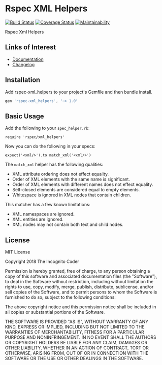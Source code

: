 # Rspec XML Helpers

[![Build Status](https://travis-ci.org/theincognitocoder/rspec-xml_helpers.svg?branch=master)](https://travis-ci.org/theincognitocoder/rspec-xml_helpers)
[![Coverage Status](https://coveralls.io/repos/github/theincognitocoder/rspec-xml_helpers/badge.svg?branch=master)](https://coveralls.io/github/theincognitocoder/rspec-xml_helpers?branch=master)
[![Maintainability](https://api.codeclimate.com/v1/badges/f9ac56f41cd6333d98ee/maintainability)](https://codeclimate.com/github/theincognitocoder/rspec-xml_helpers/maintainability)

Rspec Xml Helpers

## Links of Interest

* [Documentation](https://www.rubydoc.info/github/theincognitocoder/rspec-xml_helpers/master)
* [Changelog](https://github.com/theincognitocoder/rspec-xml_helpers/blob/master/CHANGELOG.md)

## Installation

Add rspec-xml_helpers to your project's Gemfile and then bundle install.

```ruby
gem 'rspec-xml_helpers', '~> 1.0'
```

## Basic Usage

Add the following to your `spec_helper.rb`:

    require 'rspec/xml_helpers'

Now you can do the following in your specs:

    expect('<xml/>').to match_xml('<xml/>')

The `match_xml` helper has the following qualities:

* XML attribute ordering does not effect equality.
* Order of XML elements with the same name is significant.
* Order of XML elements with different names does not effect equality.
* Self-closed elements are considered equal to empty elements.
* Whitespace is ignored in XML nodes that contain children.

This matcher has a few known limitations:

* XML namespaces are ignored.
* XML entities are ignored.
* XML nodes may not contain both text and child nodes.

## License

MIT License

Copyright 2018 The Incognito Coder

Permission is hereby granted, free of charge, to any person obtaining a copy
of this software and associated documentation files (the "Software"), to deal
in the Software without restriction, including without limitation the rights
to use, copy, modify, merge, publish, distribute, sublicense, and/or sell
copies of the Software, and to permit persons to whom the Software is furnished
to do so, subject to the following conditions:

The above copyright notice and this permission notice shall be included in
all copies or substantial portions of the Software.

THE SOFTWARE IS PROVIDED "AS IS", WITHOUT WARRANTY OF ANY KIND, EXPRESS OR
IMPLIED, INCLUDING BUT NOT LIMITED TO THE WARRANTIES OF MERCHANTABILITY,
FITNESS FOR A PARTICULAR PURPOSE AND NONINFRINGEMENT. IN NO EVENT SHALL THE
AUTHORS OR COPYRIGHT HOLDERS BE LIABLE FOR ANY CLAIM, DAMAGES OR OTHER
LIABILITY, WHETHER IN AN ACTION OF CONTRACT, TORT OR OTHERWISE, ARISING FROM,
OUT OF OR IN CONNECTION WITH THE SOFTWARE OR THE USE OR OTHER DEALINGS IN THE
SOFTWARE.
